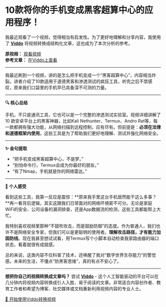 # 10款将你的手机变成黑客超算中心的应用程序！

我最近观看了一个视频，觉得相当有启发性。为了更好地理解和分享内容，我使用了 **[Viddo](https://viddo.pro/)** 将视频转换成结构化文章，这也成为了本次分析的参考。

**原视频：** [观看视频](https://www.youtube.com/watch?v=ubbOuusLpUI)  
**参考文章：** [在Viddo上查看](https://viddo.pro/zh/video-result/2aa73b1f-0b88-4042-a425-7455d153b68a)

---

我最近刷到一个视频，讲的是怎么把手机变成一个“黑客超算中心”，内容相当炸裂。讲者介绍了10款适用于道德黑客和渗透测试的疯狂工具，听完之后不禁感叹，原来我们口袋里的手机早已具备深不可测的力量。

---

**🔍 核心总结**

手机，不只是通讯工具，它也可以是一个完整的渗透测试实验室。视频详细讲解了 10 款安卓平台上的黑客神器，比如Kali Nethunter、Termux、Andro Rat等，每一款都拥有强大功能，从网络扫描到远程控制，应有尽有。但前提是：**必须在法律和道德框架内使用**。这些工具是为了帮助我们更好地理解、测试并强化网络安全。

---

**✨ 金句提取**

- “把手机变成黑客超算中心，不是梦。”
- “别怕命令行，Termux会成为你最好的朋友。”
- “有了Nmap，手机就是你的网络雷达。”

---

**💭 个人感受**

看到这些工具，我第一反应是震惊：**原来我手里这台手机居然能干这么多事？**再一看背后逻辑，其实这跟我们日常面对的网络环境密不可分。无论是家庭WiFi的安全、公司设备的漏洞排查，还是App数据流的检测，这些工具都能帮上大忙。

我特别喜欢视频里那种“不鼓吹攻击，而是鼓励防御”的态度。作为普通人，我们也许不是网络安全专家，但我们可以是更聪明的使用者。**理解攻击路径，才有能力加固防线**。现在我甚至想试试看，用Termux写个小脚本自动检查我家路由器的端口状态，看着就很有成就感。

总的来说，这类内容不仅科普了技术，还唤醒了我对“数字世界生存能力”的警觉感。未来的生活，不懂点“防黑客思维”，真的有点不安心了。

---

**想把你自己的视频转换成文章吗？** 尝试 **[Viddo](https://viddo.pro/)** - 这个人工智能驱动的平台可以在几分钟内将视频内容转换成引人入胜、易于阅读的文章。非常适合内容创作者、教育工作者和希望为博客、社交媒体或文档重新利用视频内容的专业人士。

[🚀 开始使用Viddo转换视频](https://viddo.pro/)